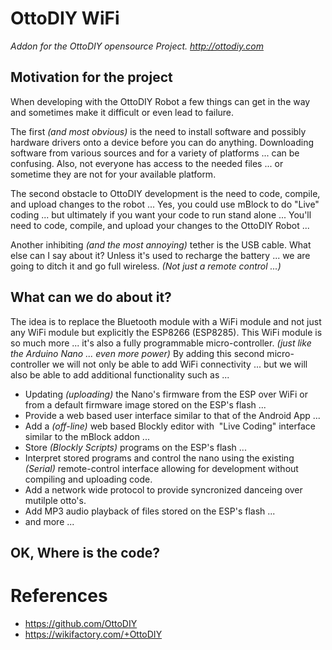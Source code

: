 # OttoDIY WiFi
*Addon for the OttoDIY opensource Project. http://ottodiy.com*

## Motivation for the project

When developing with the OttoDIY Robot a few things can get in the way and sometimes make it difficult or even lead to failure. 


The first *(and most obvious)* is the need to install software and possibly hardware drivers onto a device before you can do anything. Downloading software from various sources and for a variety of platforms ... can be confusing. Also, not everyone has access to the needed files ... or sometime they are not for your available platform.


The second obstacle to OttoDIY development is the need to code, compile, and upload changes to the robot ... Yes, you could use mBlock to do "Live" coding ... but ultimately if you want your code to run stand alone ... You'll need to code, compile, and upload your changes to the OttoDIY Robot ...


Another inhibiting *(and the most annoying)* tether is the USB cable. What else can I say about it? Unless it's used to recharge the battery ... we are going to ditch it and go full wireless. *(Not just a remote control ...)*

## What can we do about it?

The idea is to replace the Bluetooth module with a WiFi module and not just any WiFi module but explicitly the ESP8266 (ESP8285). This WiFi module is so much more ... it's also a fully programmable micro-controller. *(just like the Arduino Nano ... even more power)* By adding this second micro-controller we will not only be able to add WiFi connectivity ... but we will also be able to add additional functionality such as ... 

- Updating *(uploading)* the Nano's firmware from the ESP over WiFi or from a default firmware image stored on the ESP's flash ... 
- Provide a web based user interface similar to that of the Android App ... 
- Add a *(off-line)* web based Blockly editor with  "Live Coding" interface similar to the mBlock addon ... 
- Store *(Blockly Scripts)* programs on the ESP's flash ... 
- Interpret stored programs and control the nano using the existing *(Serial)* remote-control interface allowing for development without compiling and uploading code.
- Add a network wide protocol to provide syncronized danceing over mutilple otto's.
- Add MP3 audio playback of files stored on the ESP's flash ...
- and more ...

## OK, Where is the code?


# References
- https://github.com/OttoDIY
- https://wikifactory.com/+OttoDIY
